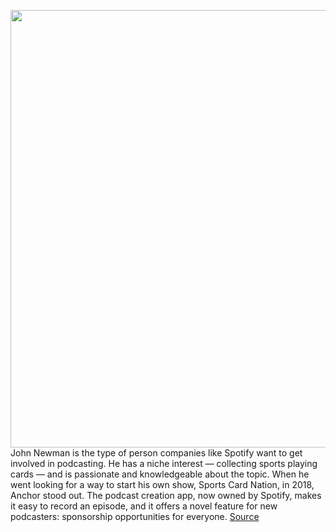 <img src='https://cdn.vox-cdn.com/thumbor/SuPkFmiEl0S6usF329uU6kWP8eA=/0x0:2040x1360/1200x675/filters:focal(857x517:1183x843)/cdn.vox-cdn.com/uploads/chorus_image/image/68699205/acastro_200914_1777_anchor_0001.0.jpg' width='700px' /><br/>
John Newman is the type of person companies like Spotify want to get involved in podcasting. He has a niche interest — collecting sports playing cards — and is passionate and knowledgeable about the topic. When he went looking for a way to start his own show, Sports Card Nation, in 2018, Anchor stood out. The podcast creation app, now owned by Spotify, makes it easy to record an episode, and it offers a novel feature for new podcasters: sponsorship opportunities for everyone.
<a href='https://www.theverge.com/2021/1/21/22241066/spotify-anchor-sponsorships-ad-money-spend-podcasting'> Source <a/>